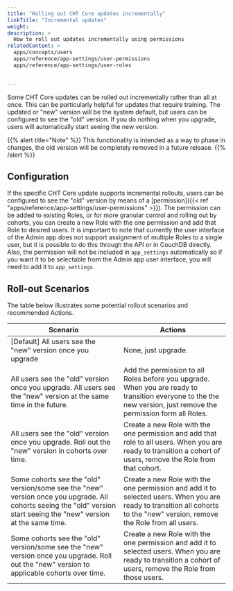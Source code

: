 ```yaml
---
title: "Rolling out CHT Core updates incrementally"
linkTitle: "Incremental updates"
weight: 
description: >
  How to roll out updates incrementally using permissions
relatedContent: >
  apps/concepts/users
  apps/reference/app-settings/user-permissions
  apps/reference/app-settings/user-roles


---
```


Some CHT Core updates can be rolled out incrementally rather than all at once. This can be particularly helpful for updates that require training. The updated or "new" version will be the system default, but users can be configured to see the "old" version. If you do nothing when you upgrade, users will automatically start seeing the new version.

{{% alert title="Note" %}} This functionality is intended as a way to phase in changes, the old version will be completely removed in a future release. {{% /alert %}}

## Configuration

If the specific CHT Core update supports incremental rollouts, users can be configured to see the "old" version by means of a [permission]({{< ref "apps/reference/app-settings/user-permissions" >}}). The permission can be added to existing Roles, or for more granular control and rolling out by cohorts, you can create a new Role with the one permission and add that Role to desired users. It is important to note that currently the user interface of the Admin app does not support assignment of multiple Roles to a single user, but it is possible to do this through the API or in CouchDB directly. Also, the permission will not be included in `app_settings` automatically so if you want it to be selectable from the Admin app user interface, you will need to add it to `app_settings`.


## Roll-out Scenarios

The table below illustrates some potential rollout scenarios and recommended Actions.

Scenario | Actions
-- | -- 
[Default] All users see the "new" version once you upgrade | None, just upgrade.
All users see the "old" version once you upgrade. All users see the "new" version at the same time in the future. | Add the permission to all Roles before you upgrade. When you are ready to transition everyone to the the new version, just remove the permission form all Roles.
All users see the "old" version once you upgrade. Roll out the "new" version in cohorts over time. | Create a new Role with the one permission and add that role to all users. When you are ready to transition a cohort of users, remove the Role from that cohort.
Some cohorts see the "old" version/some see the "new" version once you upgrade.  All cohorts seeing the "old" version start seeing the "new" version at the same time. | Create a new Role with the one permission and add it to selected users. When you are ready to transition all cohorts to the "new" version, remove the Role from all users.
Some cohorts see the "old" version/some see the "new" version once you upgrade. Roll out the "new" version to applicable cohorts over time. | Create a new Role with the one permission and add it to selected users. When you are ready to transition a cohort of users, remove the Role from those users.
